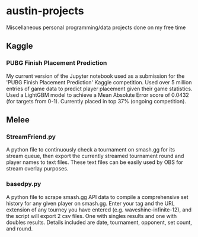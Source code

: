 # austin-projects

Miscellaneous personal programming/data projects done on my free time

## Kaggle

### PUBG Finish Placement Prediction

My current version of the Jupyter notebook used as a submission for the 'PUBG Finish Placement Prediction' Kaggle competition. Used over 5 million entries of game data to predict player placement given their game statistics. Used a LightGBM model to achieve a Mean Absolute Error score of 0.0432 (for targets from 0-1). Currently placed in top 37% (ongoing competition).

## Melee

### StreamFriend.py

A python file to continuously check a tournament on smash.gg for its stream queue, then export the currently streamed tournament round and player names to text files. These text files can be easily used by OBS for stream overlay purposes.

### basedpy.py

A python file to scrape smash.gg API data to compile a comprehensive set history for any given player on smash.gg. Enter your tag and the URL extension of any tourney you have entered (e.g. waveshine-infinite-12), and the script will export 2 csv files. One with singles results and one with doubles results. Details included are date, tournament, opponent, set count, and round.
